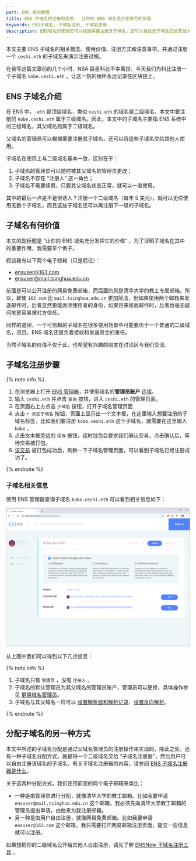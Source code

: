 ```yaml
---
part: ENS 使用教程
title: ENS 子域名的注册和使用 - 让你的 ENS 域名充分发挥它的价值
keywords: ENS子域名, 子域名注册, 子域名使用
description: ENS域名的管理员可以根据需要注册其子域名，还可以将这些子域名交给其他人使用。子域名不需要续费，只要其父域名状态正常，就可以一直使用。
---
```


本文主要 ENS 子域名的相关概念、使用价值、注册方式和注意事项，并通过注册一个 `ceshi.eth` 的子域名来演示注册过程。

在我写这篇文章前的几个小时，NBA 巨星科比不幸离世，今天我们为科比注册一个子域名 `kobe.ceshi.eth` ，让这一刻的缅怀永远记录在区块链上。

## ENS 子域名介绍

在 ENS 中，`.eth` 是顶级域名，类似 `ceshi.eth` 的域名是二级域名，本文中要注册的 `kobe.ceshi.eth` 属于三级域名。因此，本文中的子域名主要指 ENS 系统中的三级域名，其父域名则属于二级域名。

父域名的管理员可以根据需要注册其子域名，还可以将这些子域名交给其他人使用。

子域名在使用上与二级域名基本一致，区别在于：

1. 子域名的管理员可以随时被其父域名的管理员更改；
2. 子域名不存在 “注册人” 这一角色；
3. 子域名不需要续费，只要其父域名状态正常，就可以一直使用。

其中的最后一点是不是很诱人？注册一个二级域名（每年 5 美元），就可以无偿使用无数个子域名，而且这些子域名还可以再注册下一级的子域名。

## 子域名有何价值

本文的副标题是 “让你的 ENS 域名充分发挥它的价值” ，为了证明子域名在其中的重要作用，我需要举个例子。

假设我有以下两个电子邮箱（只是假设）：

- ensuser@163.com
- ensuser@mail.tsinghua.edu.cn

前面是可以公开注册的网易免费邮箱，而后面的则是清华大学的教工专属邮箱。所以，即使 `163.com` 比 `mail.tsinghua.edu.cn` 更加简洁，但如果使用两个邮箱来发送邮件时，后者显然更能表明使用者的身份，如果用来接收邮件时，后者也毫无疑问地更容易被对方信任。

同样的道理，一个可信赖的子域名在很多使用场景中可能要优于一个普通的二级域名，况且，ENS 域名还肩负着接收和发送资金的重任。

当然子域名的价值不仅于此，也希望有兴趣的朋友在讨论区与我们交流。

## 子域名注册步骤

{% note info %}

1. 在浏览器上打开 [ENS 管理器](https://app.ens.domains/)，并使用域名的**管理员账户** [连接](index.html#在浏览器中连接)。
2. 输入 `ceshi.eth` 并点击 `查询` 按钮，进入 `ceshi.eth` 的管理页面。
3. 在页面右上方点击 `子域名` 按钮，打开子域名管理页面
4. 点击 `+ 添加子域名` 按钮，页面上显示出一个文本框，在这里输入想要注册的子域名标签，比如我们要注册 `kobe.ceshi.eth` 这个子域名，就需要在这里输入 `kobe` 。
5. 点击文本框旁边的 `保存` 按钮，这时钱包会要求我们确认交易，点击确认后，等待交易被打包。
6. [该交易](https://cn.etherscan.com/tx/0xc53bab1e24e76a75fba196493634ddf53f31733e768092c9e3c789635cf4e776) 被打包成功后，刷新一下子域名管理页面，可以看到子域名已经注册成功了。

{% endnote %}

### 子域名相关信息

使用 ENS 管理器查询子域名 `kobe.ceshi.eth` 可以看到相关信息如下：

![](/images/guides/setsubdomain/setsubdomain-05.png)

从上图中我们可以得到以下几点信息：

{% note info %}

1. 子域名只有 `管理员` ，没有 `注册人` 。
2. 子域名的默认管理员为其父域名的管理员账户，管理员可以更换，具体操作参见 [更换域名管理员](/guides/setcontroller.html)。
3. 子域名与其父域名一样可以 [设置解析器和解析记录](/guides/setresolver.html)、[设置反向解析](/guides/setreverse.html)。

{% endnote %}

## 分配子域名的另一种方式

本文中所述的子域名分配是通过父域名管理员的注册操作来实现的，除此之处，还有一种子域名分配方式，就是将一个二级域名交给 “子域名注册器”，然后用户可以自由注册该域名的子域名。有关子域名注册器的内容，请参阅 [ENS 子域名注册器是什么](/guides/subdomain-registrar.html#ENS-子域名注册器是什么)。

关于这两种分配方式，我们还用前面的两个电子邮箱来类比：

- 一种是由管理员进行分配，就像清华大学的教工邮箱。比如我要申请 `ensuser@mail.tsinghua.edu.cn` 这个邮箱，我必须先向清华大学教工邮箱的管理员提出申请，由他来为我注册邮箱。
- 另一种是由用户自由注册，就像网易免费邮箱。比如我要申请 `ensuser@163.com` 这个邮箱，我只需要打开网易邮箱注册页面，提交一些信息就可以注册。

如果想把你的二级域名公开给其他人自由注册，请先了解 [ENSNow 子域名注册工具](/guides/subdomain-registrar.html) 。
